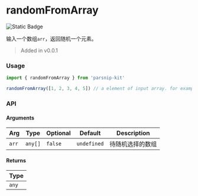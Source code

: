 # randomFromArray
![Static Badge](https://img.shields.io/badge/Coverage-100.00%-FF8C00)
      
输入一个数组`arr`，返回随机一个元素。

> Added in v0.0.1



### Usage

```ts
import { randomFromArray } from 'parsnip-kit'

randomFromArray([1, 2, 3, 4, 5]) // a element of input array. for example: 3

```


### API

#### Arguments

| Arg | Type | Optional | Default | Description |
| --- | --- | --- | --- | --- |
| `arr` | `any[]` | `false` | `undefined` | 待随机选择的数组  |

#### Returns

| Type |
| ---  |
| `any`  |